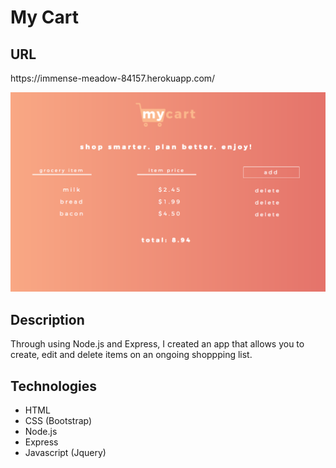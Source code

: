 <h1>My Cart</h1>

<h2>URL</h2>
https://immense-meadow-84157.herokuapp.com/

![Screenshot](/mycart.png)

<h2>Description</h2>
Through using Node.js and Express, I created an app that allows you to create, edit and delete items on an ongoing shoppping list. 

<h2>Technologies</h2>
<ul>
<li>HTML</li>
<li>CSS (Bootstrap)</li>
<li>Node.js</li>
<li>Express</li>
<li>Javascript (Jquery)</li>
</ul>
